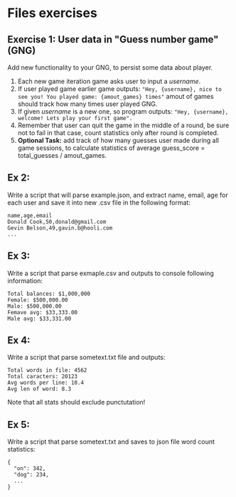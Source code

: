 # Files exercises

## Exercise 1: User data in "Guess number game" (GNG)

Add new functionality to your GNG, to persist some data about player.

1. Each new game iteration game asks user to input a _username_.
2. If user played game earlier game outputs: ```"Hey, {username}, nice to see you! You played game: {amout_games} times"``` amout of games should track how many times user played GNG.
3. If given _username_ is a new one, so program outputs: ```"Hey, {username}, welcome! Lets play your first game".```
4. Remember that user can quit the game in the middle of a round, be sure not to fail in that case, count statistics only after round is completed.
5. **Optional Task:** add track of how many guesses user made during all game sessions, to calculate statistics of average guess_score = total_guesses / amout_games.


## Ex 2: 

Write a script that will parse example.json, and extract name, email, age for each user and save it into new .csv file in the following format:

```csv
name,age,email
Donald Cook,50,donald@gmail.com
Gevin Belson,49,gavin.b@hooli.com
...
```

## Ex 3:

Write a script that parse exmaple.csv and outputs to console following information:
```
Total balances: $1,000,000
Female: $500,000.00
Male: $500,000.00
Femave avg: $33,333.00
Male avg: $33,331.00
```

## Ex 4:

Write a script that parse sometext.txt file and outputs:
```
Total words in file: 4562
Total caracters: 20123
Avg words per line: 10.4
Avg len of word: 8.3
```
Note that all stats should exclude punctutation!

## Ex 5:

Write a script that parse sometext.txt and saves to json file word count statistics:
```
{
  "on": 342,
  "dog": 234,
  ...
}
```
